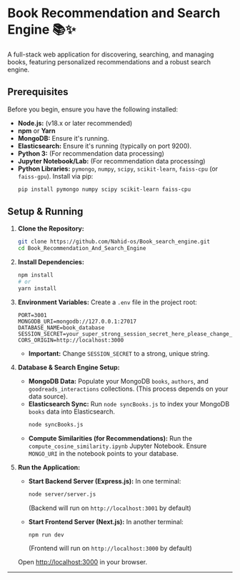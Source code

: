 # Book Recommendation and Search Engine 📚✨

A full-stack web application for discovering, searching, and managing books, featuring personalized recommendations and a robust search engine.

## Prerequisites

Before you begin, ensure you have the following installed:
*   **Node.js:** (v18.x or later recommended)
*   **npm** or **Yarn**
*   **MongoDB:** Ensure it's running.
*   **Elasticsearch:** Ensure it's running (typically on port 9200).
*   **Python 3:** (For recommendation data processing)
*   **Jupyter Notebook/Lab:** (For recommendation data processing)
*   **Python Libraries:** `pymongo`, `numpy`, `scipy`, `scikit-learn`, `faiss-cpu` (or `faiss-gpu`). Install via pip:
    ```bash
    pip install pymongo numpy scipy scikit-learn faiss-cpu
    ```

## Setup & Running

1.  **Clone the Repository:**
    ```bash
    git clone https://github.com/Nahid-os/Book_search_engine.git
    cd Book_Recommendation_And_Search_Engine
    ```

2.  **Install Dependencies:**
    ```bash
    npm install
    # or
    yarn install
    ```

3.  **Environment Variables:**
    Create a `.env` file in the project root:
    ```env
    PORT=3001
    MONGODB_URI=mongodb://127.0.0.1:27017
    DATABASE_NAME=book_database
    SESSION_SECRET=your_super_strong_session_secret_here_please_change_me
    CORS_ORIGIN=http://localhost:3000
    ```
    *   **Important:** Change `SESSION_SECRET` to a strong, unique string.

4.  **Database & Search Engine Setup:**
    *   **MongoDB Data:** Populate your MongoDB `books`, `authors`, and `goodreads_interactions` collections. (This process depends on your data source).
    *   **Elasticsearch Sync:** Run `node syncBooks.js` to index your MongoDB `books` data into Elasticsearch.
        ```bash
        node syncBooks.js
        ```
    *   **Compute Similarities (for Recommendations):**
        Run the `compute_cosine_similarity.ipynb` Jupyter Notebook. Ensure `MONGO_URI` in the notebook points to your database.

5.  **Run the Application:**

    *   **Start Backend Server (Express.js):**
        In one terminal:
        ```bash
        node server/server.js
        ```
        (Backend will run on `http://localhost:3001` by default)

    *   **Start Frontend Server (Next.js):**
        In another terminal:
        ```bash
        npm run dev
        ```
        (Frontend will run on `http://localhost:3000` by default)

    Open [http://localhost:3000](http://localhost:3000) in your browser.

---
